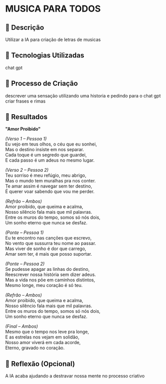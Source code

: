 # MUSICA PARA TODOS

## 📒 Descrição
Utilizar a IA para criação de letras de musicas

## 🤖 Tecnologias Utilizadas
chat gpt
## 🧐 Processo de Criação
descrever uma sensação utilizando uma historia e pedindo para o chat gpt criar frases e rimas

## 🚀 Resultados
**"Amor Proibido"**  

*(Verso 1 – Pessoa 1)*  
Eu vejo em teus olhos, o céu que eu sonhei,  
Mas o destino insiste em nos separar.  
Cada toque é um segredo que guardei,  
E cada passo é um adeus no mesmo lugar.  

*(Verso 2 – Pessoa 2)*  
Teu sorriso é meu refúgio, meu abrigo,  
Mas o mundo tem muralhas pra nos conter.  
Te amar assim é navegar sem ter destino,  
É querer voar sabendo que vou me perder.  

*(Refrão – Ambos)*  
Amor proibido, que queima e acalma,  
Nosso silêncio fala mais que mil palavras.  
Entre os muros do tempo, somos só nós dois,  
Um sonho eterno que nunca se desfaz.  

*(Ponte – Pessoa 1)*  
Eu te encontro nas canções que escrevo,  
No vento que sussurra teu nome ao passar.  
Mas viver de sonho é dor que carrego,  
Amar sem ter, é mais que posso suportar.  

*(Ponte – Pessoa 2)*  
Se pudesse apagar as linhas do destino,  
Reescrever nossa história sem dizer adeus.  
Mas a vida nos põe em caminhos distintos,  
Mesmo longe, meu coração é só teu.  

*(Refrão – Ambos)*  
Amor proibido, que queima e acalma,  
Nosso silêncio fala mais que mil palavras.  
Entre os muros do tempo, somos só nós dois,  
Um sonho eterno que nunca se desfaz.  

*(Final – Ambos)*  
Mesmo que o tempo nos leve pra longe,  
E as estrelas nos vejam em solidão,  
Nosso amor viverá em cada acorde,  
Eterno, gravado no coração.  
## 💭 Reflexão (Opcional)
A IA acaba ajudando a destravar nossa mente no processo criativo
